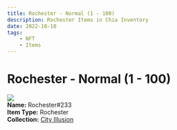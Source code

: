 ```yaml
---
title: Rochester - Normal (1 - 100)
description: Rochester Items in Chia Inventory
date: 2022-10-10
tags:
    - NFT
    - Items
---
```


# Rochester - Normal (1 - 100)
<div class="item_thumbnail">
<img loading="lazy" src="https://6ky2knx55tzepdl7dqun7lsnpu7dbmx6ejj2kcoht3mjmzqq.arweave.net/8-rGlNv3s8keNfxwo365NfT_4wsv4iU6UJx57_YlmYQ"><br/>
<div><strong>Name:</strong> Rochester#233</div>
<div><strong>Item Type:</strong> Rochester</div>
<div><strong>Collection:</strong> <a href="https://www.spacescan.io/xch/nft/collection/col1lend2dcn558km4wcwta4xnkfv3xpcmlp9kyt0m909emvfxechlyqdl5ndg">City Illusion</a></div>
</div>

